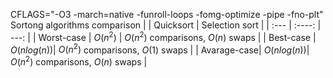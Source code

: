 CFLAGS="-O3 -march=native -funroll-loops -fomg-optimize -pipe -fno-plt"
Sortong algorithms comparison
|             | Quicksort   | Selection sort                      |
| :---        |    :----:   |          ---:                       |
| Worst-case  | $O(n^2)$    | $O(n^2)$ comparisons, $O(n)$ swaps  |
| Best-case   | $O(nlog(n))$| $O(n^2)$ comparisons, $O(1)$ swaps  |
| Avarage-case| $O(nlog(n))$| $O(n^2)$ comparisons, $O(n)$ swaps  |
